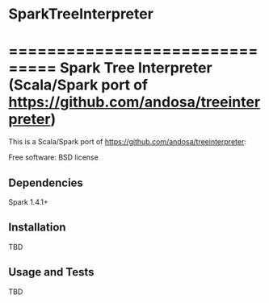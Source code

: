 # SparkTreeInterpreter

===============================
Spark Tree Interpreter (Scala/Spark port of https://github.com/andosa/treeinterpreter)
===============================

This is a Scala/Spark port of https://github.com/andosa/treeinterpreter:

Free software: BSD license

Dependencies
------------
Spark 1.4.1+


Installation
------------
TBD

Usage and Tests
-----
TBD

 
